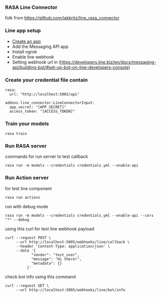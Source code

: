 ### RASA Line Connector

folk from
https://github.com/jakkritz/line_rasa_connector

<a name="line-app-setup"></a>
### Line app setup

- [Create an app](https://developers.line.biz/en/services/messaging-api/)
- Add the Messaging API app
- Install ngrok
- Enable line webhook
- Setting webhook url in (https://developers.line.biz/en/docs/messaging-api/building-bot/#set-up-bot-on-line-developers-console)

### Create your credential file contain
```
rasa:
  url: "http://localhost:5002/api"

addons.line_connector.LineConnectorInput:
  app_secret: "[APP_SECRET]"
  access_token: "[ACCESS_TOKEN]"
```

### Train your models
```
rasa train
```

### Run RASA server
commands for run server to test callback
```
rasa run -m models --credentials credentials.yml --enable-api
```

### Run Action server
for test line component
```
rasa run actions
```

run with debug mode
```
rasa run -m models --credentials credentials.yml --enable-api --cors "*" --debug
```

using this curl for test line webhook payload
```
curl --request POST \
     --url http://localhost:5005/webhooks/line/callback \
     --header 'Content-Type: application/json' \
     --data '{
            "sender": "test_user",
            "message": "Hi there!",
            "metadata": {}
          }'
```

check bot info using this command
```
curl --request GET \
     --url http://localhost:5005/webhooks/line/bot/info
```